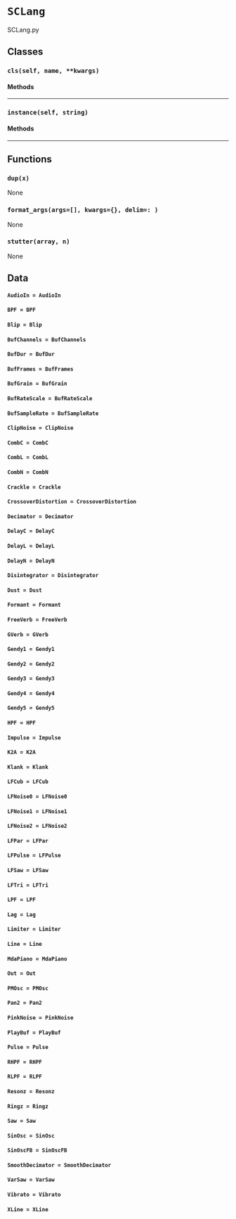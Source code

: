 # `SCLang`

SCLang.py

## Classes

### `cls(self, name, **kwargs)`



#### Methods

---

### `instance(self, string)`



#### Methods

---

## Functions

### `dup(x)`

None

### `format_args(args=[], kwargs={}, delim=: )`

None

### `stutter(array, n)`

None

## Data

#### `AudioIn = AudioIn`

#### `BPF = BPF`

#### `Blip = Blip`

#### `BufChannels = BufChannels`

#### `BufDur = BufDur`

#### `BufFrames = BufFrames`

#### `BufGrain = BufGrain`

#### `BufRateScale = BufRateScale`

#### `BufSampleRate = BufSampleRate`

#### `ClipNoise = ClipNoise`

#### `CombC = CombC`

#### `CombL = CombL`

#### `CombN = CombN`

#### `Crackle = Crackle`

#### `CrossoverDistortion = CrossoverDistortion`

#### `Decimator = Decimator`

#### `DelayC = DelayC`

#### `DelayL = DelayL`

#### `DelayN = DelayN`

#### `Disintegrator = Disintegrator`

#### `Dust = Dust`

#### `Formant = Formant`

#### `FreeVerb = FreeVerb`

#### `GVerb = GVerb`

#### `Gendy1 = Gendy1`

#### `Gendy2 = Gendy2`

#### `Gendy3 = Gendy3`

#### `Gendy4 = Gendy4`

#### `Gendy5 = Gendy5`

#### `HPF = HPF`

#### `Impulse = Impulse`

#### `K2A = K2A`

#### `Klank = Klank`

#### `LFCub = LFCub`

#### `LFNoise0 = LFNoise0`

#### `LFNoise1 = LFNoise1`

#### `LFNoise2 = LFNoise2`

#### `LFPar = LFPar`

#### `LFPulse = LFPulse`

#### `LFSaw = LFSaw`

#### `LFTri = LFTri`

#### `LPF = LPF`

#### `Lag = Lag`

#### `Limiter = Limiter`

#### `Line = Line`

#### `MdaPiano = MdaPiano`

#### `Out = Out`

#### `PMOsc = PMOsc`

#### `Pan2 = Pan2`

#### `PinkNoise = PinkNoise`

#### `PlayBuf = PlayBuf`

#### `Pulse = Pulse`

#### `RHPF = RHPF`

#### `RLPF = RLPF`

#### `Resonz = Resonz`

#### `Ringz = Ringz`

#### `Saw = Saw`

#### `SinOsc = SinOsc`

#### `SinOscFB = SinOscFB`

#### `SmoothDecimator = SmoothDecimator`

#### `VarSaw = VarSaw`

#### `Vibrato = Vibrato`

#### `XLine = XLine`

